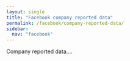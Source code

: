 ```yaml
---
layout: single
title: "Facebook company reported data"
permalink: /facebook/company-reported-data/
sidebar:
  nav: "facebook"
---
```


Company reported data....
